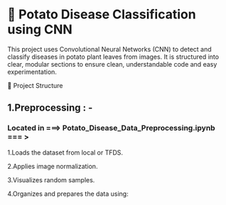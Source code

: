 # 🥔 Potato Disease Classification using CNN
This project uses Convolutional Neural Networks (CNN) to detect and classify diseases in potato plant leaves from images. It is structured into clear, modular sections to ensure clean, understandable code and easy experimentation.

🧱 Project Structure

## 1.Preprocessing : - 

### Located in  ===> Potato_Disease_Data_Preprocessing.ipynb === > 
<p> 1.Loads the dataset from local or TFDS.</p>
<p> 2.Applies image normalization.</p>
<p> 3.Visualizes random samples.</p>
<p> 4.Organizes and prepares the data using:</p>
